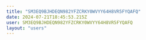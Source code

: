 ```yaml
---
title: "SM3EQ9BJHDEQN982YFZCRKY0WVYY64H8VR5FYQAFQ"
date: 2024-07-21T18:45:53.215Z
user: SM3EQ9BJHDEQN982YFZCRKY0WVYY64H8VR5FYQAFQ
layout: "users"
---
```

    